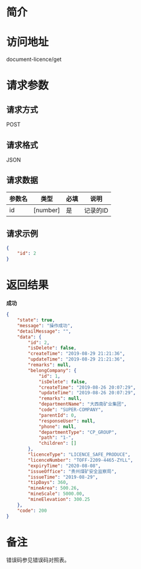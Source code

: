 # 简介

# 访问地址
document-licence/get

# 请求参数

## 请求方式
POST

## 请求格式
JSON

## 请求数据
|参数名|类型|必填|说明|
|-|-|-|-|
|id|[number]|是|记录的ID|

## 请求示例
```json
{
    "id": 2
}
```

# 返回结果
**成功**
```json
{
    "state": true,
    "message": "操作成功",
    "detailMessage": "",
    "data": {
        "id": 2,
        "isDelete": false,
        "createTime": "2019-08-29 21:21:36",
        "updateTime": "2019-08-29 21:21:36",
        "remarks": null,
        "belongCompany": {
            "id": 1,
            "isDelete": false,
            "createTime": "2019-08-26 20:07:29",
            "updateTime": "2019-08-26 20:07:29",
            "remarks": null,
            "departmentName": "大西南矿业集团",
            "code": "SUPER-COMPANY",
            "parentId": 0,
            "responseUser": null,
            "phone": null,
            "departmentType": "CP_GROUP",
            "path": "1-",
            "children": []
        },
        "licenceType": "LICENCE_SAFE_PRODUCE",
        "licenceNumber": "TOFF-2209-4465-ZYLL",
        "expiryTime": "2020-08-08",
        "issueOffice": "贵州煤矿安全监察局",
        "issueTime": "2019-08-29",
        "tipDays": 360,
        "mineArea": 500.26,
        "mineScale": 5000.00,
        "mineElevation": 300.25
    },
    "code": 200
}
```

# 备注
错误码参见错误码对照表。